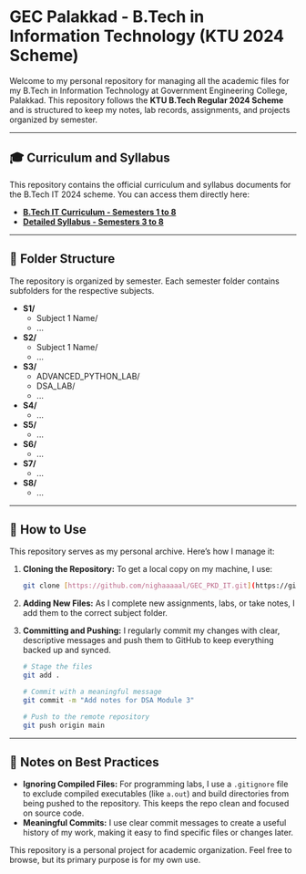 # GEC Palakkad - B.Tech in Information Technology (KTU 2024 Scheme)

Welcome to my personal repository for managing all the academic files for my B.Tech in Information Technology at Government Engineering College, Palakkad. This repository follows the **KTU B.Tech Regular 2024 Scheme** and is structured to keep my notes, lab records, assignments, and projects organized by semester.

---

## 🎓 Curriculum and Syllabus

This repository contains the official curriculum and syllabus documents for the B.Tech IT 2024 scheme. You can access them directly here:

- **[B.Tech IT Curriculum - Semesters 1 to 8](https://github.com/nighaaaaal/GEC_PKD_IT/blob/main/B.%20Tech%20Curriculum%20-%20Semester%201%20to%208%20Information%20Technology.pdf)**
- **[Detailed Syllabus - Semesters 3 to 8](https://github.com/nighaaaaal/GEC_PKD_IT/blob/main/Information%20Technology%20S3%20-%20S8.pdf)**

---

## 📂 Folder Structure

The repository is organized by semester. Each semester folder contains subfolders for the respective subjects.

- **S1/**
  - Subject 1 Name/
  - ...
- **S2/**
  - Subject 1 Name/
  - ...
- **S3/**
  - ADVANCED_PYTHON_LAB/
  - DSA_LAB/
  - ...
- **S4/**
  - ...
- **S5/**
  - ...
- **S6/**
  - ...
- **S7/**
  - ...
- **S8/**
  - ...

---

## 🚀 How to Use

This repository serves as my personal archive. Here’s how I manage it:

1.  **Cloning the Repository:**
    To get a local copy on my machine, I use:
    ```bash
    git clone [https://github.com/nighaaaaal/GEC_PKD_IT.git](https://github.com/nighaaaaal/GEC_PKD_IT.git)
    ```

2.  **Adding New Files:**
    As I complete new assignments, labs, or take notes, I add them to the correct subject folder.

3.  **Committing and Pushing:**
    I regularly commit my changes with clear, descriptive messages and push them to GitHub to keep everything backed up and synced.
    ```bash
    # Stage the files
    git add .

    # Commit with a meaningful message
    git commit -m "Add notes for DSA Module 3"

    # Push to the remote repository
    git push origin main
    ```

---

## 📝 Notes on Best Practices

* **Ignoring Compiled Files:** For programming labs, I use a `.gitignore` file to exclude compiled executables (like `a.out`) and build directories from being pushed to the repository. This keeps the repo clean and focused on source code.
* **Meaningful Commits:** I use clear commit messages to create a useful history of my work, making it easy to find specific files or changes later.

This repository is a personal project for academic organization. Feel free to browse, but its primary purpose is for my own use.